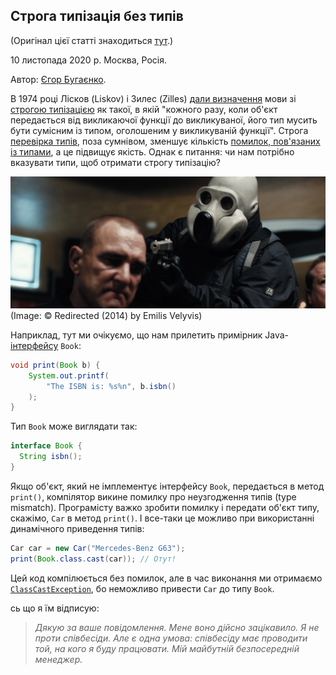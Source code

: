 ## Строга типізація без типів

(Оригінал цієї статті знаходиться [тут](https://www.yegor256.com/2020/11/10/typing-without-types.html).)

10 листопада 2020 р. Москва, Росія.

Автор: [Єгор Бугаєнко](https://www.yegor256.com).

В 1974 році Лісков (Liskov) і Зилес (Zilles) [дали визначення](https://dl.acm.org/doi/abs/10.1145/942572.807045) мови зі [строгою типізацією](https://en.wikipedia.org/wiki/Strong_and_weak_typing) як такої, в якій "кожного разу, коли об'єкт передається від викликаючої функції до викликуваної, його тип мусить бути сумісним із типом, оголошеним у викликуваній функції". Строга [перевірка типів](https://en.wikipedia.org/wiki/Type_system), поза сумнівом, зменшує кількість [помилок, пов'язаних із типами](https://en.wikipedia.org/wiki/Type_system#Type_errors), а це підвищує якість. Однак є питання: чи нам потрібно вказувати типи, щоб отримати строгу типізацію?

![Redirected](/redirected.jpg)
(Image: :copyright: Redirected (2014) by Emilis Velyvis)

Наприклад, тут ми очікуємо, що нам прилетить примірник Java-[інтерфейсу](https://docs.oracle.com/javase/tutorial/java/concepts/interface.html) `Book`:

```java
void print(Book b) {
    System.out.printf(
        "The ISBN is: %s%n", b.isbn()
    );
}
```

Тип `Book` може виглядати так:

```java
interface Book {
  String isbn();
}
```

Якщо об'єкт, який не імплементує інтерфейсу `Book`, передається в метод `print()`, компілятор викине помилку про неузгодження типів (type mismatch). Програмісту важко зробити помилку і передати об'єкт типу, скажімо, `Car` в метод `print()`. І все-таки це можливо при використанні динамічного приведення типів:

```java
Car car = new Car("Mercedes-Benz G63");
print(Book.class.cast(car)); // Отут!
```

Цей код компілюється без помилок, але в час виконання ми отримаємо [`ClassCastException`](https://docs.oracle.com/javase/7/docs/api/java/lang/ClassCastException.html), бо неможливо привести `Car` до типу `Book`.

сь що я їм відписую:

> _Дякую за ваше повідомлення. Мене воно дійсно зацікавило. Я не проти співбесіди. Але є одна умова: співбесіду має проводити той, на кого я буду працювати. Мій майбутній безпосередній менеджер._
